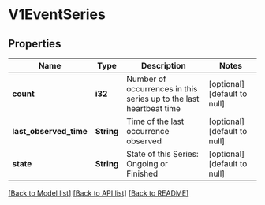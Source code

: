 # V1EventSeries

## Properties
Name | Type | Description | Notes
------------ | ------------- | ------------- | -------------
**count** | **i32** | Number of occurrences in this series up to the last heartbeat time | [optional] [default to null]
**last_observed_time** | **String** | Time of the last occurrence observed | [optional] [default to null]
**state** | **String** | State of this Series: Ongoing or Finished | [optional] [default to null]

[[Back to Model list]](../README.md#documentation-for-models) [[Back to API list]](../README.md#documentation-for-api-endpoints) [[Back to README]](../README.md)


